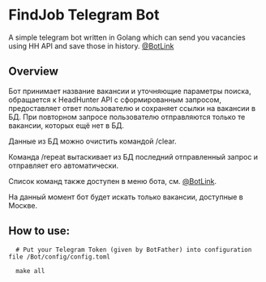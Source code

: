 # FindJob Telegram Bot
A simple telegram bot written in Golang which can send you vacancies using HH API and save those in history. <a href=https://t.me/InternshipGolangBot>@BotLink</a>

<h2>Overview</h2>

Бот принимает название вакансии и уточняющие параметры поиска, обращается к HeadHunter API с сформированным запросом, предоставляет ответ пользователю и сохраняет ссылки на вакансии в БД. При повторном запросе пользователю отправляются только те вакансии, которых ещё нет в БД.

Данные из БД можно очистить командой /clear.

Команда /repeat вытаскивает из БД последний отправленный запрос и отправляет его автоматически.

Список команд также доступен в меню бота, см. <a href=https://t.me/InternshipGolangBot>@BotLink</a>.

На данный момент бот будет искать только вакансии, доступные в Москве.

<h2>How to use:</h2>

      # Put your Telegram Token (given by BotFather) into configuration file /Bot/config/config.toml
  
      make all
